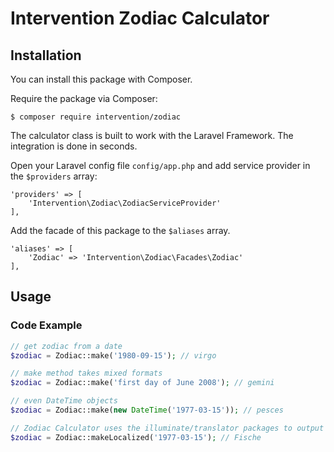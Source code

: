 # Intervention Zodiac Calculator

## Installation

You can install this package with Composer.

Require the package via Composer:

    $ composer require intervention/zodiac

The calculator class is built to work with the Laravel Framework. The integration is done in seconds.

Open your Laravel config file `config/app.php` and add service provider in the `$providers` array:
    
    'providers' => [
        'Intervention\Zodiac\ZodiacServiceProvider'
    ],

Add the facade of this package to the `$aliases` array.

    'aliases' => [
        'Zodiac' => 'Intervention\Zodiac\Facades\Zodiac'
    ],

## Usage

### Code Example

```php
// get zodiac from a date
$zodiac = Zodiac::make('1980-09-15'); // virgo

// make method takes mixed formats
$zodiac = Zodiac::make('first day of June 2008'); // gemini

// even DateTime objects
$zodiac = Zodiac::make(new DateTime('1977-03-15')); // pesces

// Zodiac Calculator uses the illuminate/translator packages to output localized names
$zodiac = Zodiac::makeLocalized('1977-03-15'); // Fische
```
